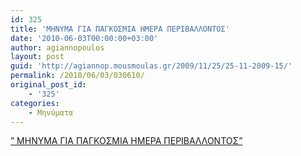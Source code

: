 ```yaml
---
id: 325
title: 'ΜΗΝΥΜΑ ΓΙΑ ΠΑΓΚΟΣΜΙΑ ΗΜΕΡΑ ΠΕΡΙΒΑΛΛΟΝΤΟΣ'
date: '2010-06-03T00:00:00+03:00'
author: agiannopoulos
layout: post
guid: 'http://agiannop.mousmoulas.gr/2009/11/25/25-11-2009-15/'
permalink: /2010/06/03/030610/
original_post_id:
    - '325'
categories:
    - Μηνύματα
---
```


[” ΜΗΝΥΜΑ ΓΙΑ ΠΑΓΚΟΣΜΙΑ ΗΜΕΡΑ ΠΕΡΙΒΑΛΛΟΝΤΟΣ”](/wp-content/uploads/2009/11/minima_gia_pagosmia_mera_peribalon_2010.pdf)